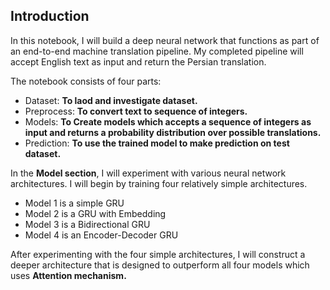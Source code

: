 ## Introduction

In this notebook, I will build a deep neural network that functions as part of an end-to-end machine translation pipeline. My completed pipeline will accept English text as input and return the Persian translation.

The notebook consists of four parts:

   - Dataset: **To laod and investigate dataset.**
   - Preprocess: **To convert text to sequence of integers.**
   - Models: **To Create models which accepts a sequence of integers as input and returns a probability distribution over possible translations.**
   - Prediction: **To use the trained model to make prediction on test dataset.**


In the **Model section**, I will experiment with various neural network architectures. I will begin by training four relatively simple architectures.

   - Model 1 is a simple GRU
   - Model 2 is a GRU with Embedding
   - Model 3 is a Bidirectional GRU
   - Model 4 is an Encoder-Decoder GRU

After experimenting with the four simple architectures, I will construct a deeper architecture that is designed to outperform all four models which uses **Attention mechanism.**
